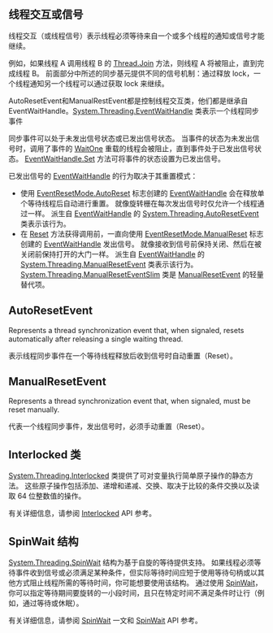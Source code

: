 ## 线程交互或信号

线程交互（或线程信号）表示线程必须等待来自一个或多个线程的通知或信号才能继续。 

例如，如果线程 A 调用线程 B 的 [Thread.Join](https://docs.microsoft.com/zh-cn/dotnet/api/system.threading.thread.join) 方法，则线程 A 将被阻止，直到完成线程 B。 前面部分中所述的同步基元提供不同的信号机制：通过释放 lock，一个线程通知另一个线程可以通过获取 lock 来继续。

AutoResetEvent和ManualRestEvent都是控制线程交互类，他们都是继承自EventWaitHandle。[System.Threading.EventWaitHandle](https://docs.microsoft.com/zh-cn/dotnet/api/system.threading.eventwaithandle) 类表示一个线程同步事件

同步事件可以处于未发出信号状态或已发出信号状态。 当事件的状态为未发出信号时，调用了事件的 [WaitOne](https://docs.microsoft.com/zh-cn/dotnet/api/system.threading.waithandle.waitone) 重载的线程会被阻止，直到事件处于已发出信号状态。 [EventWaitHandle.Set](https://docs.microsoft.com/zh-cn/dotnet/api/system.threading.eventwaithandle.set) 方法可将事件的状态设置为已发出信号。

已发出信号的 [EventWaitHandle](https://docs.microsoft.com/zh-cn/dotnet/api/system.threading.eventwaithandle) 的行为取决于其重置模式：

- 使用 [EventResetMode.AutoReset](https://docs.microsoft.com/zh-cn/dotnet/api/system.threading.eventresetmode#System_Threading_EventResetMode_AutoReset) 标志创建的 [EventWaitHandle](https://docs.microsoft.com/zh-cn/dotnet/api/system.threading.eventwaithandle) 会在释放单个等待线程后自动进行重置。 就像旋转栅在每次发出信号时仅允许一个线程通过一样。 派生自 [EventWaitHandle](https://docs.microsoft.com/zh-cn/dotnet/api/system.threading.eventwaithandle) 的 [System.Threading.AutoResetEvent](https://docs.microsoft.com/zh-cn/dotnet/api/system.threading.autoresetevent) 类表示该行为。
- 在 [Reset](https://docs.microsoft.com/zh-cn/dotnet/api/system.threading.eventwaithandle.reset) 方法获得调用前，一直向使用 [EventResetMode.ManualReset](https://docs.microsoft.com/zh-cn/dotnet/api/system.threading.eventresetmode#System_Threading_EventResetMode_ManualReset) 标志创建的 [EventWaitHandle](https://docs.microsoft.com/zh-cn/dotnet/api/system.threading.eventwaithandle) 发出信号。 就像接收到信号前保持关闭、然后在被关闭前保持打开的大门一样。 派生自 [EventWaitHandle](https://docs.microsoft.com/zh-cn/dotnet/api/system.threading.eventwaithandle) 的 [System.Threading.ManualResetEvent](https://docs.microsoft.com/zh-cn/dotnet/api/system.threading.manualresetevent) 类表示该行为。 [System.Threading.ManualResetEventSlim](https://docs.microsoft.com/zh-cn/dotnet/api/system.threading.manualreseteventslim) 类是 [ManualResetEvent](https://docs.microsoft.com/zh-cn/dotnet/api/system.threading.manualresetevent) 的轻量替代项。

## AutoResetEvent

Represents a thread synchronization event that, when signaled, resets automatically after releasing a single waiting thread. 

表示线程同步事件在一个等待线程释放后收到信号时自动重置（Reset）。





## ManualResetEvent 

Represents a thread synchronization event that, when signaled, must be reset manually. 

代表一个线程同步事件，发出信号时，必须手动重置（Reset）。



## Interlocked 类

[System.Threading.Interlocked](https://docs.microsoft.com/zh-cn/dotnet/api/system.threading.interlocked) 类提供了可对变量执行简单原子操作的静态方法。 这些原子操作包括添加、递增和递减、交换、取决于比较的条件交换以及读取 64 位整数值的操作。

有关详细信息，请参阅 [Interlocked](https://docs.microsoft.com/zh-cn/dotnet/api/system.threading.interlocked) API 参考。



## SpinWait 结构

[System.Threading.SpinWait](https://docs.microsoft.com/zh-cn/dotnet/api/system.threading.spinwait) 结构为基于自旋的等待提供支持。 如果线程必须等待事件收到信号或必须满足某种条件，但实际等待时间应短于使用等待句柄或以其他方式阻止线程所需的等待时间，你可能想要使用该结构。 通过使用 [SpinWait](https://docs.microsoft.com/zh-cn/dotnet/api/system.threading.spinwait)，你可以指定等待期间要旋转的一小段时间，且只在特定时间不满足条件时让行（例如，通过等待或休眠）。

有关详细信息，请参阅 [SpinWait](https://docs.microsoft.com/zh-cn/dotnet/standard/threading/spinwait) 一文和 [SpinWait](https://docs.microsoft.com/zh-cn/dotnet/api/system.threading.spinwait) API 参考。